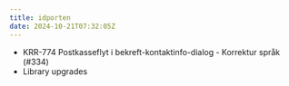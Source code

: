 ```yaml
---
title: idporten
date: 2024-10-21T07:32:05Z
---
```

- KRR-774 Postkasseflyt i bekreft-kontaktinfo-dialog - Korrektur språk (#334)
- Library upgrades

